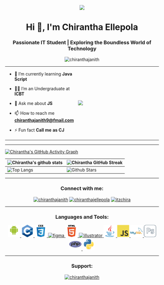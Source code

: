 <p align="center">
  <img align="center" src = "https://github.com/7oSkaaa/7oSkaaa/blob/main/Images/about_me.gif?raw=true" width = 130px>
  </p>
<h1 align="center">Hi 👋, I'm Chirantha Ellepola</h1>
<h3 align="center">Passionate IT Student | Exploring the Boundless World of Technology</h3>

<p align="center"> <img src="https://komarev.com/ghpvc/?username=chiranthajanith&label=Profile%20views&color=0e75b6&style=flat" alt="chiranthajanith" /> </p>

<table align="center">
<tr border-radius="10px">
<td width="60%" align="left">

- 🌱 I’m currently learning **Java Script**

- 🧑‍🎓 I’m an Undergraduate at **ICBT**

- 💬 Ask me about **JS**

- 📫 How to reach me **chiranthajanith9@fmail.com**

- ⚡ Fun fact **Call me as CJ**

</td>


<td width="50%" align="right">
<picture> <img align="right" src="https://github.com/7oSkaaa/7oSkaaa/blob/main/Images/Right_Side.gif?raw=true" width = 350px></picture>
</td>

</tr>
</table>


---

[![Chirantha's GitHub Activity Graph](https://activity-graph.herokuapp.com/graph?username=chiranthajanith&theme=tokyonight)](https://git.io/praveenscience)

| ![Chirantha's github stats](https://github-readme-stats.vercel.app/api?username=chiranthajanith&show_icons=true&theme=tokyonight) | ![Chirantha GitHub Streak](https://github-readme-streak-stats.herokuapp.com/?user=chiranthajanith&theme=tokyonight) |
| --- | --- |
| ![Top Langs](https://github-readme-stats.vercel.app/api/top-langs/?username=chiranthajanith&theme=tokyonight) | ![Github Stars](https://github-readme-stats.vercel.app/api?username=chiranthajanith&show_icons=true&locale=en&count_private=true&hide_rank=true&custom_title=My%20GitHub%20Stats&disable_animations=true&theme=tokyonight) |

---

<h3 align="center">Connect with me:</h3>
<p align="center">
<a href="https://linkedin.com/in/chiranthajanith" target="blank"><img align="center" src="https://raw.githubusercontent.com/rahuldkjain/github-profile-readme-generator/master/src/images/icons/Social/linked-in-alt.svg" alt="chiranthajanith" height="30" width="40" /></a>
<a href="https://fb.com/chiranthajellepola" target="blank"><img align="center" src="https://raw.githubusercontent.com/rahuldkjain/github-profile-readme-generator/master/src/images/icons/Social/facebook.svg" alt="chiranthajellepola" height="30" width="40" /></a>
<a href="https://instagram.com/itzchira" target="blank"><img align="center" src="https://raw.githubusercontent.com/rahuldkjain/github-profile-readme-generator/master/src/images/icons/Social/instagram.svg" alt="itzchira" height="30" width="40" /></a>
</p>

---

<h3 align="center">Languages and Tools:</h3>
<p align="center"> <a href="https://developer.android.com" target="_blank" rel="noreferrer"> <img src="https://raw.githubusercontent.com/devicons/devicon/master/icons/android/android-original-wordmark.svg" alt="android" width="40" height="40"/> </a> <a href="https://www.w3schools.com/cpp/" target="_blank" rel="noreferrer"> <img src="https://raw.githubusercontent.com/devicons/devicon/master/icons/cplusplus/cplusplus-original.svg" alt="cplusplus" width="40" height="40"/> </a> <a href="https://www.w3schools.com/css/" target="_blank" rel="noreferrer"> <img src="https://raw.githubusercontent.com/devicons/devicon/master/icons/css3/css3-original-wordmark.svg" alt="css3" width="40" height="40"/> </a> <a href="https://www.figma.com/" target="_blank" rel="noreferrer"> <img src="https://www.vectorlogo.zone/logos/figma/figma-icon.svg" alt="figma" width="40" height="40"/> </a> <a href="https://www.w3.org/html/" target="_blank" rel="noreferrer"> <img src="https://raw.githubusercontent.com/devicons/devicon/master/icons/html5/html5-original-wordmark.svg" alt="html5" width="40" height="40"/> </a> <a href="https://www.adobe.com/in/products/illustrator.html" target="_blank" rel="noreferrer"> <img src="https://www.vectorlogo.zone/logos/adobe_illustrator/adobe_illustrator-icon.svg" alt="illustrator" width="40" height="40"/> </a> <a href="https://www.java.com" target="_blank" rel="noreferrer"> <img src="https://raw.githubusercontent.com/devicons/devicon/master/icons/java/java-original.svg" alt="java" width="40" height="40"/> </a> <a href="https://developer.mozilla.org/en-US/docs/Web/JavaScript" target="_blank" rel="noreferrer"> <img src="https://raw.githubusercontent.com/devicons/devicon/master/icons/javascript/javascript-original.svg" alt="javascript" width="40" height="40"/> </a> <a href="https://www.mysql.com/" target="_blank" rel="noreferrer"> <img src="https://raw.githubusercontent.com/devicons/devicon/master/icons/mysql/mysql-original-wordmark.svg" alt="mysql" width="40" height="40"/> </a> <a href="https://www.photoshop.com/en" target="_blank" rel="noreferrer"> <img src="https://raw.githubusercontent.com/devicons/devicon/master/icons/photoshop/photoshop-line.svg" alt="photoshop" width="40" height="40"/> </a> <a href="https://www.php.net" target="_blank" rel="noreferrer"> <img src="https://raw.githubusercontent.com/devicons/devicon/master/icons/php/php-original.svg" alt="php" width="40" height="40"/> </a> <a href="https://www.python.org" target="_blank" rel="noreferrer"> <img src="https://raw.githubusercontent.com/devicons/devicon/master/icons/python/python-original.svg" alt="python" width="40" height="40"/> </a> </p>

---

<h3 align="center">Support:</h3>
<p align="center"><a href="https://www.buymeacoffee.com/chiranthajanith"> <img align="center" src="https://cdn.buymeacoffee.com/buttons/v2/default-yellow.png" height="50" width="210" alt="chiranthajanith" /></a></p>
